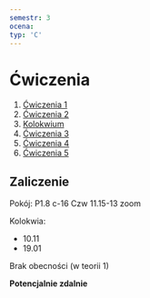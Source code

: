 ```yaml
---
semestr: 3
ocena: 
typ: 'C'
---
```


# Ćwiczenia
1. [Ćwiczenia 1](/Notatki/Semestr%203/Inżynierskie%20zastosowania%20statystyki/Ćwiczenia/Ćwiczenia%201/Ćwiczenia%201.md)
2. [Ćwiczenia 2](/Notatki/Semestr%203/Inżynierskie%20zastosowania%20statystyki/Ćwiczenia/Ćwiczenia%202/Ćwiczenia%202.md)
3. [Kolokwium](/Notatki/Semestr%203/Inżynierskie%20zastosowania%20statystyki/Ćwiczenia/Kolokwium%201/Kolokwium.md)
4. [Ćwiczenia 3](/Notatki/Semestr%203/Inżynierskie%20zastosowania%20statystyki/Ćwiczenia/Ćwiczenia%203/Ćwiczenia%203.md)
5. [Ćwiczenia 4](/Notatki/Semestr%203/Inżynierskie%20zastosowania%20statystyki/Ćwiczenia/Ćwiczenia%204/Ćwiczenia%204.md)
6. [Ćwiczenia 5](/Notatki/Semestr%203/Inżynierskie%20zastosowania%20statystyki/Ćwiczenia/Ćwiczenia%205/Ćwiczenia%205.md)

## Zaliczenie
Pokój: P1.8 c-16
Czw 11.15-13 zoom

Kolokwia:
- 10.11
- 19.01

Brak obecności (w teorii 1)

**Potencjalnie zdalnie**

